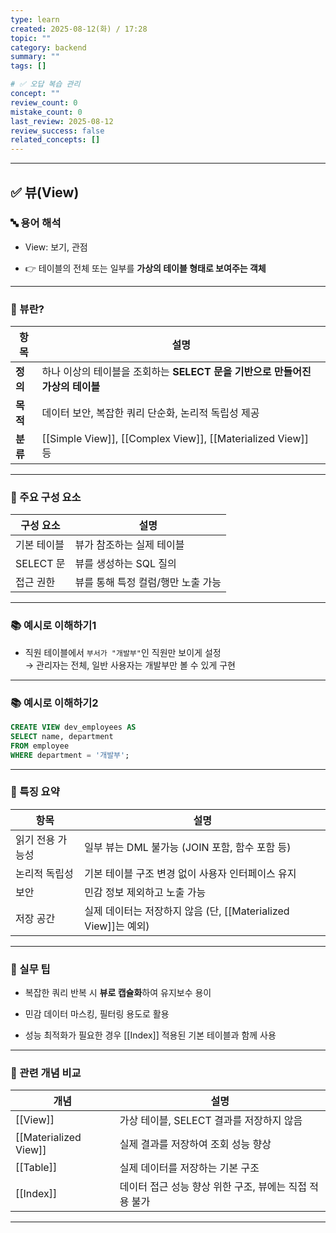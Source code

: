 ```yaml
---
type: learn
created: 2025-08-12(화) / 17:28
topic: ""
category: backend
summary: ""
tags: []

# ✅ 오답 복습 관리
concept: ""
review_count: 0
mistake_count: 0
last_review: 2025-08-12
review_success: false
related_concepts: []
---
```

---

## ✅ 뷰(View)

### 🔤 용어 해석

- View: 보기, 관점
    
- 👉 테이블의 전체 또는 일부를 **가상의 테이블 형태로 보여주는 객체**
    

---

### 🧩 뷰란?

|항목|설명|
|---|---|
|**정의**|하나 이상의 테이블을 조회하는 **SELECT 문을 기반으로 만들어진 가상의 테이블**|
|**목적**|데이터 보안, 복잡한 쿼리 단순화, 논리적 독립성 제공|
|**분류**|[[Simple View]], [[Complex View]], [[Materialized View]] 등|

---

### 🧱 주요 구성 요소

|구성 요소|설명|
|---|---|
|기본 테이블|뷰가 참조하는 실제 테이블|
|SELECT 문|뷰를 생성하는 SQL 질의|
|접근 권한|뷰를 통해 특정 컬럼/행만 노출 가능|

---

### 📚 예시로 이해하기1

- 직원 테이블에서 `부서가 "개발부"`인 직원만 보이게 설정  
    → 관리자는 전체, 일반 사용자는 개발부만 볼 수 있게 구현
    

---

### 📚 예시로 이해하기2

```sql
CREATE VIEW dev_employees AS
SELECT name, department
FROM employee
WHERE department = '개발부';
```

---

### 🧠 특징 요약

|항목|설명|
|---|---|
|읽기 전용 가능성|일부 뷰는 DML 불가능 (JOIN 포함, 함수 포함 등)|
|논리적 독립성|기본 테이블 구조 변경 없이 사용자 인터페이스 유지|
|보안|민감 정보 제외하고 노출 가능|
|저장 공간|실제 데이터는 저장하지 않음 (단, [[Materialized View]]는 예외)|

---

### 🎯 실무 팁

- 복잡한 쿼리 반복 시 **뷰로 캡슐화**하여 유지보수 용이
    
- 민감 데이터 마스킹, 필터링 용도로 활용
    
- 성능 최적화가 필요한 경우 [[Index]] 적용된 기본 테이블과 함께 사용
    

---

### 🧩 관련 개념 비교

|개념|설명|
|---|---|
|[[View]]|가상 테이블, SELECT 결과를 저장하지 않음|
|[[Materialized View]]|실제 결과를 저장하여 조회 성능 향상|
|[[Table]]|실제 데이터를 저장하는 기본 구조|
|[[Index]]|데이터 접근 성능 향상 위한 구조, 뷰에는 직접 적용 불가|

---